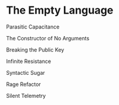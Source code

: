 # The Empty Language

Parasitic Capacitance

The Constructor of No Arguments

Breaking the Public Key

Infinite Resistance

Syntactic Sugar

Rage Refactor

Silent Telemetry
